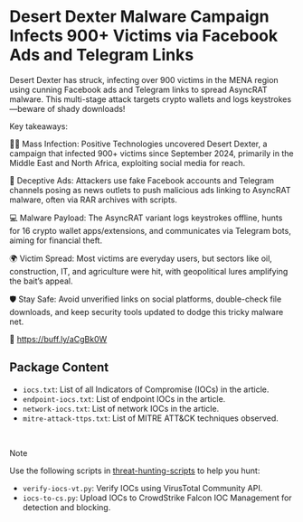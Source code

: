 # Desert Dexter Malware Campaign Infects 900+ Victims via Facebook Ads and Telegram Links

Desert Dexter has struck, infecting over 900 victims in the MENA region using cunning Facebook ads and Telegram links to spread AsyncRAT malware. This multi-stage attack targets crypto wallets and logs keystrokes—beware of shady downloads!

Key takeaways:

🕵️‍♂️ Mass Infection: Positive Technologies uncovered Desert Dexter, a campaign that infected 900+ victims since September 2024, primarily in the Middle East and North Africa, exploiting social media for reach.

📢 Deceptive Ads: Attackers use fake Facebook accounts and Telegram channels posing as news outlets to push malicious ads linking to AsyncRAT malware, often via RAR archives with scripts.

💻 Malware Payload: The AsyncRAT variant logs keystrokes offline, hunts for 16 crypto wallet apps/extensions, and communicates via Telegram bots, aiming for financial theft.

🌍 Victim Spread: Most victims are everyday users, but sectors like oil, construction, IT, and agriculture were hit, with geopolitical lures amplifying the bait’s appeal.

🛡️ Stay Safe: Avoid unverified links on social platforms, double-check file downloads, and keep security tools updated to dodge this tricky malware net.

🔗 https://buff.ly/aCgBk0W

## Package Content

- `iocs.txt`: List of all Indicators of Compromise (IOCs) in the article.
- `endpoint-iocs.txt`: List of endpoint IOCs in the article.
- `network-iocs.txt`: List of network IOCs in the article.
- `mitre-attack-ttps.txt`: List of MITRE ATT&CK techniques observed.

<br>

> [!NOTE]
> Use the following scripts in [threat-hunting-scripts](../../threat-hunting-scripts/) to help you hunt:
>
> - `verify-iocs-vt.py`: Verify IOCs using VirusTotal Community API.
> - `iocs-to-cs.py`: Upload IOCs to CrowdStrike Falcon IOC Management for detection and blocking.
